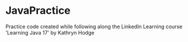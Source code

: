 # JavaPractice
Practice code created while following along the LinkedIn Learning course 'Learning Java 17' by Kathryn Hodge
